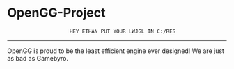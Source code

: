 # OpenGG-Project
                        HEY ETHAN PUT YOUR LWJGL IN C:/RES
___________________________________________________________________________
OpenGG is proud to be the least efficient engine ever designed! We are just as bad as Gamebyro.
